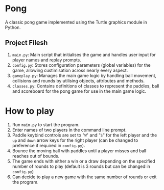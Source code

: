# Pong

A classic pong game implemented using the Turtle graphics module in Python.

## Project Filesh
1. `main.py`: Main script that initialises the game and handles user input for player names and replay prompts.
2. `config.py`: Stores configuration parameters (global variables) for the game, allowing custimisation across nearly every aspect.
3. `gameplay.py`: Manages the main game logic by handling ball movement, collisions and rounds by utilising objects, attributes and methods.
4. `classes.py`: Contains definitions of classes to represent the paddles, ball and scoreboard for the pong game for use in the main game logic.

# How to play
1. Run `main.py` to start the program.
2. Enter names of two players in the command line prompt.
3. Paddle keybind controls are set to "`W`" and "`S`" for the left player and the `up` and `down` arrow keys for the right player (can be changed to preference if required in `config.py`).
4. Bounce the moving ball with paddles until a player misses and ball reaches out of bounds.
5. The game ends with either a win or a draw depending on the specified number of rounds to play (default is 3 rounds but can be changed in `config.py`)
6. Can decide to play a new game with the same number of rounds or exit the program.


